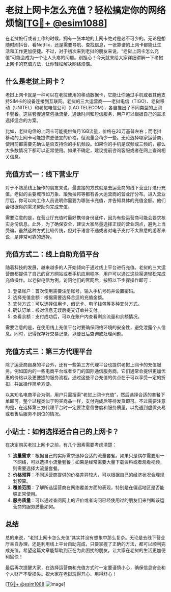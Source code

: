 # 老挝上网卡怎么充值？轻松搞定你的网络烦恼[[TG💪+ @esim1088](https://t.me/s/esim1088)]

在老挝旅行或者工作的时候，拥有一张本地的上网卡绝对是必不可少的。无论是想随时刷抖音、看Netflix，还是需要导航、查找信息，一张靠谱的上网卡都能让生活和工作更加便捷。不过，对于初次来到老挝的朋友来说，“老挝上网卡怎么充值”可能会成为一个让人头疼的问题。别担心！今天就来给大家详细讲解一下老挝上网卡的充值方法，让你轻松解决网络烦恼。

## 什么是老挝上网卡？

老挝上网卡就是一种可以在老挝使用的移动数据卡，它能让你通过手机或者其他支持SIM卡的设备连接到互联网。老挝的三大运营商——老挝电信（TIGO）、老挝移动（UNITEL）和老挝电信公司（LAO TELECOM），各自推出了不同类型的上网卡套餐。这些套餐通常包括流量、通话时间和短信服务，用户可以根据自己的需求选择适合的方案。

比如，老挝电信的上网卡可能提供每月1GB流量，价格在20万基普左右；而老挝移动的上网卡可能提供更便宜的价格，但流量会稍少一些。无论选择哪家运营商，使用前都需要先确认是否支持你的手机频段。如果你的手机是双频或三频的，那么大多数情况下都可以正常使用。如果不确定，建议提前咨询客服或者在网上查询相关信息。

## 充值方式一：线下营业厅

对于不熟悉线上操作的朋友来说，最直接的方式就是去运营商的线下营业厅进行充值。老挝的主要城市如万象、琅勃拉邦等都有各大运营商的营业厅分布。进入营业厅后，你可以向工作人员说明你需要为哪张卡充值，并告知具体的充值金额。他们会根据你的需求帮助你完成充值。

需要注意的是，在营业厅充值时最好携带身份证件，因为有些运营商可能会要求核实身份信息。此外，为了确保安全，建议大家尽量选择正规的营业网点，避免上当受骗。虽然这种方式比较传统，但对于语言不通或者对电子支付不太熟悉的游客来说，是非常可靠的选择。

## 充值方式二：线上自助充值平台

随着科技的发展，越来越多的人开始倾向于通过线上平台进行充值。老挝的三大运营商都提供了自己的官方网站或者手机应用程序，用户可以通过这些渠道轻松完成充值操作。以老挝电信为例，访问他们的官网后，按照以下步骤操作即可：

1. 登录账户：首次使用需要注册账号，输入手机号码并设置密码。
2. 选择充值金额：根据需要选择合适的充值金额。
3. 支付方式：可以选择信用卡、借记卡、电子钱包等多种支付方式。
4. 确认订单：核对信息无误后提交订单并支付。
5. 查看余额：支付成功后，可以在账户内查看剩余流量和余额情况。

需要注意的是，在使用线上充值平台时要确保网络环境的安全性，避免泄露个人信息。同时，记得保存好交易记录，以便日后查询或处理问题。

## 充值方式三：第三方代理平台

除了运营商自身的平台外，还有一些第三方代理平台也提供老挝上网卡的充值服务。例如国内的一些电商平台或者专门的国际通信服务商，它们通常会提供更加优惠的价格以及更便捷的服务流程。通过这些平台充值的优点在于可以享受一定的折扣，并且操作简单方便。

以某知名电商平台为例，用户只需搜索“老挝上网卡充值”，然后选择合适的套餐下单即可。整个过程类似于购买商品一样，支付完成后等待发货即可。不过需要注意的是，在选择第三方代理平台时一定要注意信誉度和服务质量，以免遇到虚假交易或者售后服务不到位的情况。

## 小贴士：如何选择适合自己的上网卡？

在决定购买老挝上网卡之前，有几个因素需要考虑清楚：

1. **流量需求**：根据自己的实际需求选择合适的流量套餐。如果只是偶尔需要用一下网络，可以选择小流量套餐；如果是经常需要大量下载资料或者观看视频，则需要选择大流量套餐。
2. **价格预算**：不同运营商提供的价格差异较大，可以根据自己的经济状况合理规划预算。
3. **覆盖范围**：了解所选运营商在网络覆盖方面的表现，特别是在偏远地区是否能够正常使用。
4. **服务质量**：可以通过查阅网上的评价或者询问已经使用过的朋友们来判断该运营商的服务质量如何。

## 总结

总的来说，“老挝上网卡怎么充值”其实并没有想象中那么复杂。无论是去线下营业厅亲自办理，还是利用线上平台自助完成，只要掌握了正确的方法，都可以顺利完成充值。希望这篇文章能帮助到正在为此困扰的朋友，让大家在老挝的生活更加便利愉快！

最后再次提醒大家，在选择运营商和充值方式时一定要谨慎小心，确保信息安全和个人财产不受损失。祝大家在老挝玩得开心、用得舒心！

[[TG💪+ @esim1088](https://t.me/s/esim1088) ![Image](https://i.postimg.cc/4NQfJmqS/Snipaste-2025-05-13-00-14-12.png)]